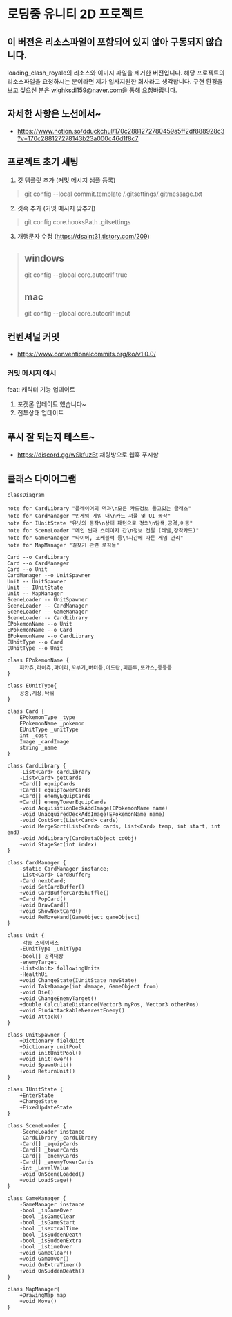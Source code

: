 # 로딩중 유니티 2D 프로젝트

## 이 버전은 리소스파일이 포함되어 있지 않아 구동되지 않습니다.
loading_clash_royale의 리소스와 이미지 파일을 제거한 버전입니다.
해당 프로젝트의 리소스파일을 요청하시는 분이라면 제가 입사지원한 회사라고 생각합니다.
구현 환경을 보고 싶으신 분은 wlghksdl159@naver.com을 통해 요청바랍니다.

## 자세한 사항은 노션에서~
* https://www.notion.so/dduckchul/170c2881272780459a5ff2df888928c3?v=170c288127278143b23a000c46d1f8c7

## 프로젝트 초기 세팅
1. 깃 템플릿 추가 (커밋 메시지 샘플 등록)
> git config --local commit.template /.gitsettings/.gitmessage.txt
2. 깃훅 추가 (커밋 메시지 맞추기)
> git config core.hooksPath .gitsettings
3. 개행문자 수정 (https://dsaint31.tistory.com/209)
> ## windows
> git config --global core.autocrlf true
> ## mac
> git config --global core.autocrlf input

## 컨벤셔널 커밋
- https://www.conventionalcommits.org/ko/v1.0.0/

### 커밋 메시지 예시
feat: 캐릭터 기능 업데이트

1. 포켓몬 업데이트 했습니다~
2. 전투상태 업데이트


## 푸시 잘 되는지 테스트~
* https://discord.gg/wSkfuzBt 채팅방으로 웹훅 푸시함

## 클래스 다이어그램
```mermaid
classDiagram

note for CardLibrary "플레이어의 덱과\n모든 카드정보 들고있는 클래스"
note for CardManager "인게임 게임 내\n카드 셔플 및 UI 동작"
note for IUnitState "유닛의 동작\n상태 패턴으로 정의\n탐색,공격,이동"
note for SceneLoader "메인 씬과 스테이지 간\n정보 전달 (레벨,장착카드)"
note for GameManager "타이머, 포케블럭 등\n시간에 따른 게임 관리"
note for MapManager "길찾기 관련 로직들"

Card --o CardLibrary
Card --o CardManager
Card --o Unit
CardManager --o UnitSpawner
Unit -- UnitSpawner
Unit -- IUnitState
Unit -- MapManager
SceneLoader -- UnitSpawner
SceneLoader -- CardManager
SceneLoader -- GameManager
SceneLoader -- CardLibrary
EPokemonName --o Unit
EPokemonName --o Card
EPokemonName --o CardLibrary
EUnitType --o Card
EUnitType --o Unit

class EPokemonName {
    피카츄,라이츄,파이리,꼬부기,버터플,야도란,피존투,또가스,등등등
}

class EUnitType{
    공중,지상,타워
}

class Card {
    EPokemonType _type
    EPokemonName _pokemon
    EUnitType _unitType
    int _cost
    Image _cardImage
    string _name
}

class CardLibrary {
    -List<Card> cardLibrary
    -List<Card> getCards
    +Card[] equipCards
    +Card[] equipTowerCards
    +Card[] enemyEquipCards
    +Card[] enemyTowerEquipCards
    -void AcquisitionDeckAddImage(EPokemonName name)
    -void UnacquiredDeckAddImage(EPokemonName name)
    -void CostSort(List<Card> cards)
    -void MergeSort(List<Card> cards, List<Card> temp, int start, int end)
    -void AddLibrary(CardDataObject cdObj)
    +void StageSet(int index)
}

class CardManager {
    -static CardManager instance;
    -List<Card> CardBuffer;
    -Card nextCard;
    +void SetCardBuffer()
    +void CardBufferCardShuffle()
    +Card PopCard()
    +void DrawCard()
    +void ShowNextCard()
    +void ReMoveHand(GameObject gameObject)
}

class Unit {
    -각종 스테이터스
    -EUnitType _unitType
    -bool[] 공격대상
    -enemyTarget
    -List<Unit> followingUnits
    -HealthUi
    +void ChangeState(IUnitState newState)
    +void TakeDamage(int damage, GameObject from)
    -void Die()
    +void ChangeEnemyTarget()
    +double CalculateDistance(Vector3 myPos, Vector3 otherPos)
    +void FindAttackableNearestEnemy()
    +void Attack()
}

class UnitSpawner {
    +Dictionary fieldDict
    +Dictionary unitPool
    +void initUnitPool()
    +void initTower()
    +void SpawnUnit()
    +void ReturnUnit()
}

class IUnitState {
    +EnterState
    +ChangeState
    +FixedUpdateState
}

class SceneLoader {
    -SceneLoader instance
    -CardLibrary _cardLibrary
    -Card[] _equipCards
    -Card[] _towerCards
    -Card[] _enemyCards
    -Card[] _enemyTowerCards
    -int _LevelValue
    -void OnSceneLoaded()
    +void LoadStage()
}

class GameManager {
    -GameManager instance
    -bool _isGameOver
    -bool _isGameClear
    -bool _isGameStart
    -bool _isextralTime
    -bool _isSuddenDeath
    -bool _isSuddenExtra
    -bool _istimeOver
    +void GameClear()
    +void GameOver()
    +void OnExtraTimer()
    +void OnSuddenDeath()
}

class MapManager{
    +DrawingMap map
    +void Move()
}
```
